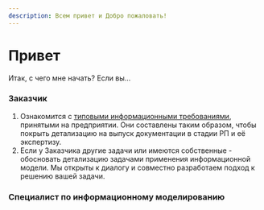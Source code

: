 ```yaml
---
description: Всем привет и Добро пожаловать!
---
```


# Привет

Итак, с чего мне начать? Если вы...

### Заказчик

1. Ознакомится с [типовыми информационными требованиями](standarty/p2.-shablony/tekhnicheskie-zadaniya/informacionnye-trebovaniya-zakazchika.md), принятыми на предприятии. Они составлены таким образом, чтобы покрыть детализацию на выпуск документации в стадии РП и её экспертизу.
2. Если у Заказчика другие задачи или имеются собственные - обосновать детализацию задачами применения информационной модели. Мы открыты к диалогу и совместно разработаем подход к решению вашей задачи.

### Специалист по информационному моделированию
